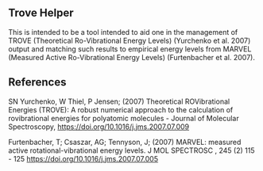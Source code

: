 ## Trove Helper
This is intended to be a tool intended to aid one in the management of TROVE (Theoretical Ro-Vibrational Energy Levels) (Yurchenko et al. 2007) output and matching such results to empirical energy levels from MARVEL (Measured Active Ro-Vibrational Energy Levels) (Furtenbacher et al. 2007). 

## References
 SN Yurchenko, W Thiel, P Jensen; (2007) Theoretical ROVibrational Energies (TROVE): A robust numerical approach to the calculation of rovibrational energies for polyatomic molecules - Journal of Molecular Spectroscopy, https://doi.org/10.1016/j.jms.2007.07.009
 
 Furtenbacher, T; Csaszar, AG; Tennyson, J; (2007) MARVEL: measured active rotational-vibrational energy levels. J MOL SPECTROSC , 245 (2) 115 - 125  https://doi.org/10.1016/j.jms.2007.07.005